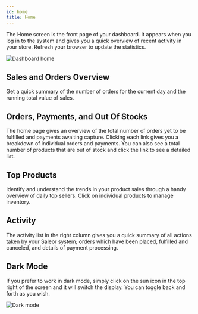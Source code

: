 ```yaml
---
id: home
title: Home
---
```


The Home screen is the front page of your dashboard. It appears when you log in to the system and gives you a quick overview of recent activity in your store. Refresh your browser to update the statistics.

![Dashboard home](assets/dashboard-home/1.png)


## Sales and Orders Overview

Get a quick summary of the number of orders for the current day and the running total value of sales.


## Orders, Payments, and Out Of Stocks

The home page gives an overview of the total number of orders yet to be fulfilled and payments awaiting capture. Clicking each link gives you a breakdown of individual orders and payments. You can also see a total number of products that are out of stock and click the link to see a detailed list. 


## Top Products

Identify and understand the trends in your product sales through a handy overview of daily top sellers. Click on individual products to manage inventory. 


## Activity

The activity list in the right column gives you a quick summary of all actions taken by your Saleor system; orders which have been placed, fulfilled and canceled, and details of payment processing. 


## Dark Mode

If you prefer to work in dark mode, simply click on the sun icon in the top right of the screen and it will switch the display. You can toggle back and forth as you wish. 

![Dark mode](assets/dashboard-home/2.jpg)
